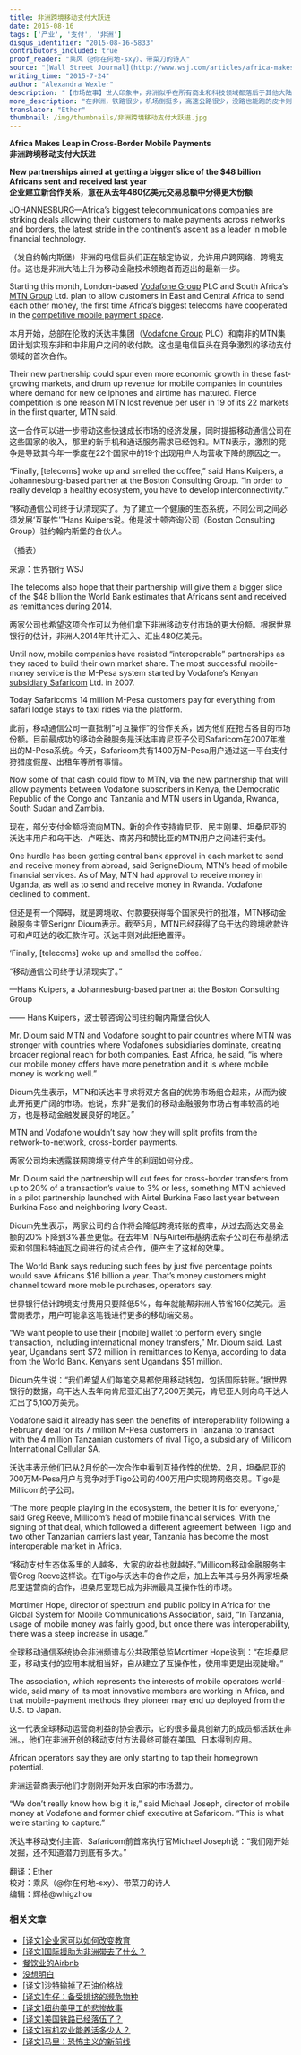 ```yaml
---
title: 非洲跨境移动支付大跃进
date: 2015-08-16
tags: ['产业', '支付', '非洲']
disqus_identifier: "2015-08-16-5833"
contributors_included: true
proof_reader: "乘风（@你在何地-sxy）、带菜刀的诗人"
source: "[Wall Street Journal](http://www.wsj.com/articles/africa-makes-leap-in-cross-border-mobile-payments-1437730380)"
writing_time: "2015-7-24"
author: "Alexandra Wexler"
description: "【市场故事】世人印象中，非洲似乎在所有商业和科技领域都落后于其他大陆，然而，至少在一个领域，他们处于全球先锋地位。其实仔细观察的话，还可找到不少例子，在这个司法秩序和基础设施高度匮乏的地方，各种去中心化、低网络依赖度的设备，都广受欢迎。"
more_description: "在非洲，铁路很少，机场倒挺多，高速公路很少，没路也能跑的皮卡则很多，电网很差，发电机很多，固定电话很少，手机很多，有线电视很少，卫星锅倒很多……"
translator: "Ether"
thumbnail: /img/thumbnails/非洲跨境移动支付大跃进.jpg
---
```


**Africa Makes Leap in Cross-Border Mobile Payments**  
**非洲跨境移动支付大跃进**

**New partnerships aimed at getting a bigger slice of the $48 billion Africans sent and received last year**  
**企业建立新合作关系，意在从去年****480****亿美元交易总额中分得更大份额**

JOHANNESBURG—Africa’s biggest telecommunications companies are striking deals allowing their customers to make payments across networks and borders, the latest stride in the continent’s ascent as a leader in mobile financial technology.

（发自约翰内斯堡）非洲的电信巨头们正在敲定协议，允许用户跨网络、跨境支付。这也是非洲大陆上升为移动金融技术领跑者而迈出的最新一步。

Starting this month, London-based [Vodafone Group](http://quotes.wsj.com/VOD) PLC and South Africa’s [MTN Group](http://quotes.wsj.com/MTNOY) Ltd. plan to allow customers in East and Central Africa to send each other money, the first time Africa’s biggest telecoms have cooperated in the [competitive mobile payment space](http://www.wsj.com/articles/making-change-mobile-pay-in-africa-1420156199).

本月开始，总部在伦敦的沃达丰集团（[Vodafone Group](http://quotes.wsj.com/VOD) PLC）和南非的MTN集团计划实现东非和中非用户之间的收付款。这也是电信巨头在竞争激烈的移动支付领域的首次合作。

Their new partnership could spur even more economic growth in these fast-growing markets, and drum up revenue for mobile companies in countries where demand for new cellphones and airtime has matured. Fierce competition is one reason MTN lost revenue per user in 19 of its 22 markets in the first quarter, MTN said.

这一合作可以进一步带动这些快速成长市场的经济发展，同时提振移动通信公司在这些国家的收入，那里的新手机和通话服务需求已经饱和。MTN表示，激烈的竞争是导致其今年一季度在22个国家中的19个出现用户人均营收下降的原因之一。

“Finally, [telecoms] woke up and smelled the coffee,” said Hans Kuipers, a Johannesburg-based partner at the Boston Consulting Group. “In order to really develop a healthy ecosystem, you have to develop interconnectivity.”

“移动通信公司终于认清现实了。为了建立一个健康的生态系统，不同公司之间必须发展‘互联性’”Hans Kuipers说。他是波士顿咨询公司（Boston Consulting Group）驻约翰内斯堡的合伙人。

（插表）

来源：世界银行 WSJ

The telecoms also hope that their partnership will give them a bigger slice of the $48 billion the World Bank estimates that Africans sent and received as remittances during 2014.

两家公司也希望这项合作可以为他们拿下非洲移动支付市场的更大份额。根据世界银行的估计，非洲人2014年共计汇入、汇出480亿美元。

Until now, mobile companies have resisted “interoperable” partnerships as they raced to build their own market share. The most successful mobile-money service is the M-Pesa system started by Vodafone’s Kenyan [subsidiary Safaricom](http://www.wsj.com/articles/banks-vie-for-a-piece-of-africas-mobile-banking-market-1408122166) Ltd. in 2007.

Today Safaricom’s 14 million M-Pesa customers pay for everything from safari lodge stays to taxi rides via the platform.

此前，移动通信公司一直抵制“可互操作”的合作关系，因为他们在抢占各自的市场份额。目前最成功的移动金融服务是沃达丰肯尼亚子公司Safaricom在2007年推出的M-Pesa系统。今天，Safaricom共有1400万M-Pesa用户通过这一平台支付狩猎度假屋、出租车等所有事情。

Now some of that cash could flow to MTN, via the new partnership that will allow payments between Vodafone subscribers in Kenya, the Democratic Republic of the Congo and Tanzania and MTN users in Uganda, Rwanda, South Sudan and Zambia.

现在，部分支付金额将流向MTN。新的合作支持肯尼亚、民主刚果、坦桑尼亚的沃达丰用户和乌干达、卢旺达、南苏丹和赞比亚的MTN用户之间进行支付。

One hurdle has been getting central bank approval in each market to send and receive money from abroad, said SerigneDioum, MTN’s head of mobile financial services. As of May, MTN had approval to receive money in Uganda, as well as to send and receive money in Rwanda. Vodafone declined to comment.

但还是有一个障碍，就是跨境收、付款要获得每个国家央行的批准，MTN移动金融服务主管Serignr Dioum表示。截至5月，MTN已经获得了乌干达的跨境收款许可和卢旺达的收汇款许可。沃达丰则对此拒绝置评。

‘Finally, [telecoms] woke up and smelled the coffee.’

“移动通信公司终于认清现实了。”

—Hans Kuipers, a Johannesburg-based partner at the Boston Consulting Group

—— Hans Kuipers，波士顿咨询公司驻约翰内斯堡合伙人

Mr. Dioum said MTN and Vodafone sought to pair countries where MTN was stronger with countries where Vodafone’s subsidiaries dominate, creating broader regional reach for both companies. East Africa, he said, “is where our mobile money offers have more penetration and it is where mobile money is working well.”

Dioum先生表示，MTN和沃达丰寻求将双方各自的优势市场组合起来，从而为彼此开拓更广阔的市场。他说，东非“是我们的移动金融服务市场占有率较高的地方，也是移动金融发展良好的地区。”

MTN and Vodafone wouldn’t say how they will split profits from the network-to-network, cross-border payments.

两家公司均未透露联网跨境支付产生的利润如何分成。

Mr. Dioum said the partnership will cut fees for cross-border transfers from up to 20% of a transaction’s value to 3% or less, something MTN achieved in a pilot partnership launched with Airtel Burkina Faso last year between Burkina Faso and neighboring Ivory Coast.

Dioum先生表示，两家公司的合作将会降低跨境转账的费率，从过去高达交易金额的20%下降到3%甚至更低。在去年MTN与Airtel布基纳法索子公司在布基纳法索和邻国科特迪瓦之间进行的试点合作，便产生了这样的效果。

The World Bank says reducing such fees by just five percentage points would save Africans $16 billion a year. That’s money customers might channel toward more mobile purchases, operators say.

世界银行估计跨境支付费用只要降低5%，每年就能帮非洲人节省160亿美元。运营商表示，用户可能拿这笔钱进行更多的移动端交易。

“We want people to use their [mobile] wallet to perform every single transaction, including international money transfers,” Mr. Dioum said. Last year, Ugandans sent $72 million in remittances to Kenya, according to data from the World Bank. Kenyans sent Ugandans $51 million.

Dioum先生说：“我们希望人们每笔交易都使用移动钱包，包括国际转账。”据世界银行的数据，乌干达人去年向肯尼亚汇出了7,200万美元，肯尼亚人则向乌干达人汇出了5,100万美元。

Vodafone said it already has seen the benefits of interoperability following a February deal for its 7 million M-Pesa customers in Tanzania to transact with the 4 million Tanzanian customers of rival Tigo, a subsidiary of Millicom International Cellular SA.

沃达丰表示他们已从2月份的一次合作中看到互操作性的优势。2月，坦桑尼亚的700万M-Pesa用户与竞争对手Tigo公司的400万用户实现跨网络交易。Tigo是Millicom的子公司。

“The more people playing in the ecosystem, the better it is for everyone,” said Greg Reeve, Millicom’s head of mobile financial services. With the signing of that deal, which followed a different agreement between Tigo and two other Tanzanian carriers last year, Tanzania has become the most interoperable market in Africa.

“移动支付生态体系里的人越多，大家的收益也就越好。”Millicom移动金融服务主管Greg Reeve这样说。在Tigo与沃达丰的合作之后，加上去年其与另外两家坦桑尼亚运营商的合作，坦桑尼亚现已成为非洲最具互操作性的市场。

Mortimer Hope, director of spectrum and public policy in Africa for the Global System for Mobile Communications Association, said, “In Tanzania, usage of mobile money was fairly good, but once there was interoperability, there was a steep increase in usage.”

全球移动通信系统协会非洲频谱与公共政策总监Mortimer Hope说到：“在坦桑尼亚，移动支付的应用本就相当好，自从建立了互操作性，使用率更是出现陡增。”

The association, which represents the interests of mobile operators world-wide, said many of its most innovative members are working in Africa, and that mobile-payment methods they pioneer may end up deployed from the U.S. to Japan.

这一代表全球移动运营商利益的协会表示，它的很多最具创新力的成员都活跃在非洲。，他们在非洲开创的移动支付方法最终可能在美国、日本得到应用。

African operators say they are only starting to tap their homegrown potential.

非洲运营商表示他们才刚刚开始开发自家的市场潜力。

“We don’t really know how big it is,” said Michael Joseph, director of mobile money at Vodafone and former chief executive at Safaricom. “This is what we’re starting to capture.”

沃达丰移动支付主管、Safaricom前首席执行官Michael Joseph说：“我们刚开始发掘，还不知道潜力到底有多大。”


翻译：Ether  
校对：乘风（@你在何地-sxy）、带菜刀的诗人  
编辑：辉格@whigzhou


### 相关文章

* [[译文]企业家可以如何改变教育](https://headsalon.org/archives/7525.html "[译文]企业家可以如何改变教育")
* [[译文]国际援助为非洲带去了什么？](https://headsalon.org/archives/7518.html "[译文]国际援助为非洲带去了什么？")
* [餐饮业的Airbnb](https://headsalon.org/archives/7609.html "餐饮业的Airbnb")
* [没想明白](https://headsalon.org/archives/7597.html "没想明白")
* [[译文]沙特输掉了石油价格战](https://headsalon.org/archives/7249.html "[译文]沙特输掉了石油价格战")
* [[译文]牛仔：备受排挤的濒危物种](https://headsalon.org/archives/7180.html "[译文]牛仔：备受排挤的濒危物种")
* [[译文]纽约美甲工的悲惨故事](https://headsalon.org/archives/7159.html "[译文]纽约美甲工的悲惨故事")
* [[译文]美国铁路已经落伍了？](https://headsalon.org/archives/7084.html "[译文]美国铁路已经落伍了？")
* [[译文]有机农业能养活多少人？](https://headsalon.org/archives/6980.html "[译文]有机农业能养活多少人？")
* [[译文]马里：恐怖主义的新前线](https://headsalon.org/archives/6707.html "[译文]马里：恐怖主义的新前线")
